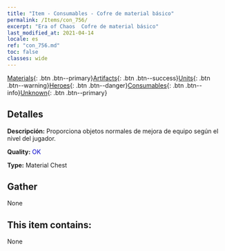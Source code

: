 ```yaml
---
title: "Item - Consumables - Cofre de material básico"
permalink: /Items/con_756/
excerpt: "Era of Chaos  Cofre de material básico"
last_modified_at: 2021-04-14
locale: es
ref: "con_756.md"
toc: false
classes: wide
---
```

 [Materials](/es/Items/){: .btn .btn--primary}[Artifacts](/es/Items/Artifacts/){: .btn .btn--success}[Units](/es/Items/Units/){: .btn .btn--warning}[Heroes](/es/Items/Heroes/){: .btn .btn--danger}[Consumables](/es/Items/Consumables/){: .btn .btn--info}[Unknown](/es/Items/Unknown/){: .btn .btn--primary}

## Detalles
 **Descripción:** Proporciona objetos normales de mejora de equipo según el nivel del jugador.

 **Quality:** <span style="color: #0000CD">OK</span>

 **Type:** Material Chest

## Gather

  None

## This item contains:

  None

